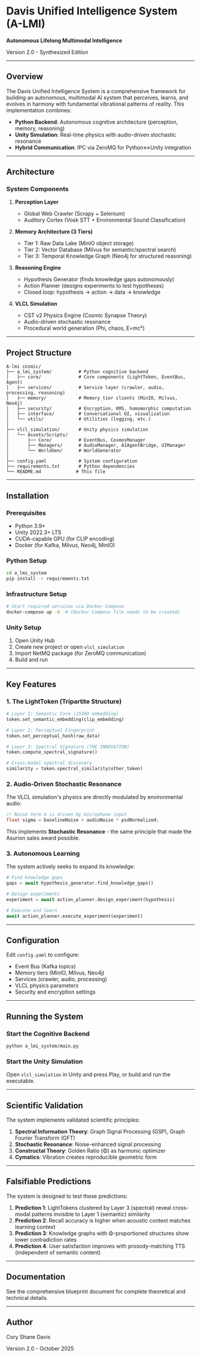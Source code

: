 # Davis Unified Intelligence System (A-LMI)

**Autonomous Lifelong Multimodal Intelligence**

Version 2.0 - Synthesized Edition

---

## Overview

The Davis Unified Intelligence System is a comprehensive framework for building an autonomous, multimodal AI system that perceives, learns, and evolves in harmony with fundamental vibrational patterns of reality. This implementation combines:

- **Python Backend**: Autonomous cognitive architecture (perception, memory, reasoning)
- **Unity Simulation**: Real-time physics with audio-driven stochastic resonance
- **Hybrid Communication**: IPC via ZeroMQ for Python↔Unity integration

---

## Architecture

### System Components

1. **Perception Layer**
   - Global Web Crawler (Scrapy + Selenium)
   - Auditory Cortex (Vosk STT + Environmental Sound Classification)

2. **Memory Architecture (3 Tiers)**
   - Tier 1: Raw Data Lake (MinIO object storage)
   - Tier 2: Vector Database (Milvus for semantic/spectral search)
   - Tier 3: Temporal Knowledge Graph (Neo4j for structured reasoning)

3. **Reasoning Engine**
   - Hypothesis Generator (finds knowledge gaps autonomously)
   - Action Planner (designs experiments to test hypotheses)
   - Closed loop: hypothesis → action → data → knowledge

4. **VLCL Simulation**
   - CST v2 Physics Engine (Cosmic Synapse Theory)
   - Audio-driven stochastic resonance
   - Procedural world generation (Phi, chaos, E=mc²)

---

## Project Structure

```
A-lmi cosmic/
├── a_lmi_system/          # Python cognitive backend
│   ├── core/              # Core components (LightToken, EventBus, Agent)
│   ├── services/          # Service layer (crawler, audio, processing, reasoning)
│   ├── memory/            # Memory tier clients (MinIO, Milvus, Neo4j)
│   ├── security/          # Encryption, KMS, homomorphic computation
│   ├── interface/         # Conversational UI, visualization
│   └── utils/             # Utilities (logging, etc.)
│
├── vlcl_simulation/       # Unity physics simulation
│   └── Assets/Scripts/
│       ├── Core/          # EventBus, CosmosManager
│       ├── Managers/      # AudioManager, AIAgentBridge, UIManager
│       └── WorldGen/      # WorldGenerator
│
├── config.yaml            # System configuration
├── requirements.txt       # Python dependencies
└── README.md             # This file
```

---

## Installation

### Prerequisites

- Python 3.9+
- Unity 2022.3+ LTS
- CUDA-capable GPU (for CLIP encoding)
- Docker (for Kafka, Milvus, Neo4j, MinIO)

### Python Setup

```bash
cd a_lmi_system
pip install -r requirements.txt
```

### Infrastructure Setup

```bash
# Start required services via Docker Compose
docker-compose up -d  # (Docker Compose file needs to be created)
```

### Unity Setup

1. Open Unity Hub
2. Create new project or open `vlcl_simulation`
3. Import NetMQ package (for ZeroMQ communication)
4. Build and run

---

## Key Features

### 1. The LightToken (Tripartite Structure)

```python
# Layer 1: Semantic Core (1536D embedding)
token.set_semantic_embedding(clip_embedding)

# Layer 2: Perceptual Fingerprint
token.set_perceptual_hash(raw_data)

# Layer 3: Spectral Signature (THE INNOVATION)
token.compute_spectral_signature()

# Cross-modal spectral discovery
similarity = token.spectral_similarity(other_token)
```

### 2. Audio-Driven Stochastic Resonance

The VLCL simulation's physics are directly modulated by environmental audio:

```csharp
// Noise term σ is driven by microphone input
float sigma = baselineNoise + audioNoise * psdNormalized;
```

This implements **Stochastic Resonance** - the same principle that made the Asurion sales award possible.

### 3. Autonomous Learning

The system actively seeks to expand its knowledge:

```python
# Find knowledge gaps
gaps = await hypothesis_generator.find_knowledge_gaps()

# Design experiments
experiment = await action_planner.design_experiment(hypothesis)

# Execute and learn
await action_planner.execute_experiment(experiment)
```

---

## Configuration

Edit `config.yaml` to configure:

- Event Bus (Kafka topics)
- Memory tiers (MinIO, Milvus, Neo4j)
- Services (crawler, audio, processing)
- VLCL physics parameters
- Security and encryption settings

---

## Running the System

### Start the Cognitive Backend

```bash
python a_lmi_system/main.py
```

### Start the Unity Simulation

Open `vlcl_simulation` in Unity and press Play, or build and run the executable.

---

## Scientific Validation

The system implements validated scientific principles:

1. **Spectral Information Theory**: Graph Signal Processing (GSP), Graph Fourier Transform (GFT)
2. **Stochastic Resonance**: Noise-enhanced signal processing
3. **Constructal Theory**: Golden Ratio (Φ) as harmonic optimizer
4. **Cymatics**: Vibration creates reproducible geometric form

---

## Falsifiable Predictions

The system is designed to test these predictions:

1. **Prediction 1**: LightTokens clustered by Layer 3 (spectral) reveal cross-modal patterns invisible to Layer 1 (semantic) similarity
2. **Prediction 2**: Recall accuracy is higher when acoustic context matches learning context
3. **Prediction 3**: Knowledge graphs with Φ-proportioned structures show lower contradiction rates
4. **Prediction 4**: User satisfaction improves with prosody-matching TTS (independent of semantic content)

---

## Documentation

See the comprehensive blueprint document for complete theoretical and technical details.

---

## Author

Cory Shane Davis

Version 2.0 - October 2025

